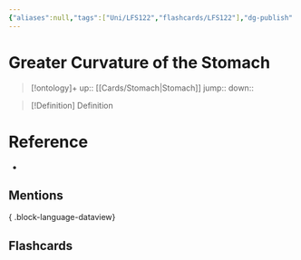 ```yaml
---
{"aliases":null,"tags":["Uni/LFS122","flashcards/LFS122"],"dg-publish":true,"permalink":"/cards/greater-curvature-of-the-stomach/","dgPassFrontmatter":true}
---
```


# Greater Curvature of the Stomach

> [!ontology]+
> up:: [[Cards/Stomach\|Stomach]]
> jump:: 
> down:: 

> [!Definition] Definition
> 

# Reference
- 

## Mentions

{ .block-language-dataview}

## Flashcards
